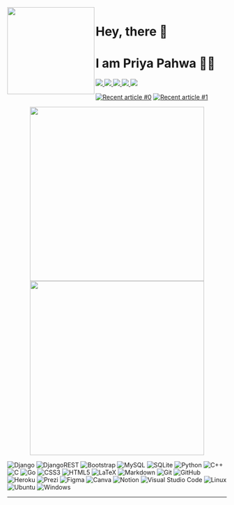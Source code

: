 <img align='left' src='https://user-images.githubusercontent.com/5713670/87202985-820dcb80-c2b6-11ea-9f56-7ec461c497c3.gif' width='200'>

#  Hey, there 👋 

#  I am Priya Pahwa 👩‍💻

<p>
  
  <a href="https://github.com/priyapahwa">
    <img src="https://img.icons8.com/material-outlined/30/ffffff/github.png"/>
  </a>  
  <a href= "https://www.linkedin.com/in/priya-pahwa/">
    <img src="https://img.icons8.com/material-outlined/30/ffffff/linkedin.png"/>
  </a>
  <a href= "https://twitter.com/PriyaPahwa19">
    <img src="https://img.icons8.com/material-outlined/30/ffffff/twitter.png"/>
  </a>
  <a href="mailto:pahwa.priya19@gmail.com">
    <img src="https://img.icons8.com/material-outlined/30/ffffff/mail.png"/>
  </a>
  <a href="https://medium.com/@priyapahwa">
    <img src="https://img.icons8.com/ios-filled/30/ffffff/medium-new.png"/>
  </a>
  
</p>

<p>
    <a target="_blank" href="https://github-readme-medium-recent-article.vercel.app/medium/@priyapahwa/0"> <img src="https://github-readme-medium-recent-article.vercel.app/medium/@priyapahwa/0" alt="Recent article #0"></a>
  <a target="_blank" href="https://github-readme-medium-recent-article.vercel.app/medium/@priyapahwa/1"> <img src="https://github-readme-medium-recent-article.vercel.app/medium/@priyapahwa/1" alt="Recent article #1"></a>
</p>


<!-- [![Typing SVG](https://readme-typing-svg.herokuapp.com/?color=38bdae&size=25&center=true&vCenter=true&width=1000&lines=Electronics+and+Communication+Engineering+Junior;Undergrad+at+NIT+Hamirpur;GitHub+Campus+Expert;Django+Developer;)](https://git.io/typing-svg) -->

<p align = "center">
  <img src = "https://github-readme-stats.vercel.app/api?username=priyapahwa&show_icons=true&theme=bear&hide_border=true" width = 400>
  <img src = "https://github-readme-streak-stats.herokuapp.com?user=priyapahwa&theme=bear&hide_border=true" width = 400>
</p>

<p>

![Django](https://img.shields.io/badge/django-%23092E20.svg?style=for-the-badge&logo=django&logoColor=white)
![DjangoREST](https://img.shields.io/badge/DJANGO-REST-ff1709?logo=django&logoColor=white&color=ff1709&labelColor=gray&style=for-the-badge)
![Bootstrap](https://img.shields.io/badge/bootstrap-%23563D7C.svg?logo=bootstrap&logoColor=white&style=for-the-badge)
![MySQL](https://img.shields.io/badge/mysql-%2300f.svg?logo=mysql&logoColor=white&style=for-the-badge)
![SQLite](https://img.shields.io/badge/sqlite-%2307405e.svg?style=for-the-badge&logo=sqlite&logoColor=white)
![Python](https://img.shields.io/badge/Python-3776AB?style=for-the-badge&logo=python&logoColor=white)
![C++](https://img.shields.io/badge/c++-%2300599C.svg?style=for-the-badge&logo=c%2B%2B&logoColor=white)
![C](https://img.shields.io/badge/c-%2300599C.svg?style=for-the-badge&logo=c&logoColor=white)
![Go](https://img.shields.io/badge/Go-00ADD8?style=for-the-badge&logo=go&logoColor=white)
![CSS3](https://img.shields.io/badge/css3-%231572B6.svg?logo=css3&logoColor=white&style=for-the-badge)
![HTML5](https://img.shields.io/badge/html5-%23E34F26.svg?logo=html5&logoColor=white&style=for-the-badge)
![LaTeX](https://img.shields.io/badge/latex-%23008080.svg?logo=latex&logoColor=white&style=for-the-badge)
![Markdown](https://img.shields.io/badge/markdown-%23000000.svg?logo=markdown&logoColor=white&style=for-the-badge)
![Git](https://img.shields.io/badge/git-%23F05033.svg?logo=git&logoColor=white&style=for-the-badge)
![GitHub](https://img.shields.io/badge/github-%23121011.svg?logo=github&logoColor=white&style=for-the-badge)
![Heroku](https://img.shields.io/badge/heroku-%23430098.svg?style=for-the-badge&logo=heroku&logoColor=white)
![Prezi](https://img.shields.io/badge/Prezi-%23000000.svg?style=for-the-badge&logo=Prezi&logoColor=white)
![Figma](https://img.shields.io/badge/figma-%23F24E1E.svg?style=for-the-badge&logo=figma&logoColor=white)
![Canva](https://img.shields.io/badge/Canva-%2300C4CC.svg?style=for-the-badge&logo=Canva&logoColor=white)
![Notion](https://img.shields.io/badge/Notion-%23000000.svg?style=for-the-badge&logo=notion&logoColor=white)
![Visual Studio Code](https://img.shields.io/badge/Visual%20Studio%20Code-0078d7.svg?style=for-the-badge&logo=visual-studio-code&logoColor=white)
![Linux](https://img.shields.io/badge/Linux-FCC624?style=for-the-badge&logo=linux&logoColor=black)
![Ubuntu](https://img.shields.io/badge/Ubuntu-E95420?style=for-the-badge&logo=ubuntu&logoColor=white)
![Windows](https://img.shields.io/badge/Windows-0078D6?style=for-the-badge&logo=windows&logoColor=white)

</p>

<hr>

